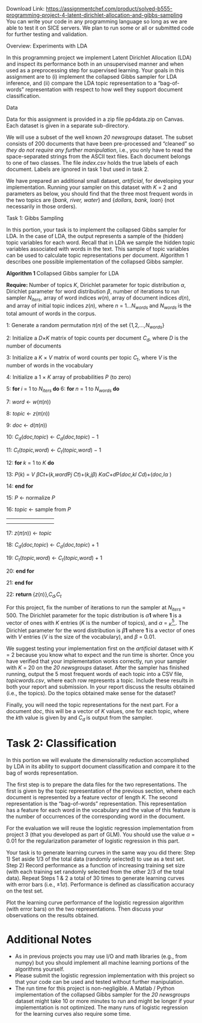 Download Link: https://assignmentchef.com/product/solved-b555-programming-project-4-latent-dirichlet-allocation-and-gibbs-sampling
<br>
You can write your code in any programming language so long as we are able to test it on SICE servers. We plan to run some or all or submitted code for further testing and validation.

Overview: Experiments with LDA

In this programming project we implement Latent Dirichlet Allocation (LDA) and inspect its performance both in an unsupervised manner and when used as a preprocessing step for supervised learning. Your goals in this assignment are to (i) implement the collapsed Gibbs sampler for LDA inference, and (ii) compare the LDA topic representation to a “bag-of-words” representation with respect to how well they support document classification.

Data

Data for this assignment is provided in a zip file pp4data.zip on Canvas. Each dataset is given in a separate sub-directory.

We will use a subset of the well known <em>20 newsgroups </em>dataset. The subset consists of 200 documents that have been pre-processed and “cleaned” so <em>they do not require any further manipulation</em>, i.e., you only have to read the space-separated strings from the ASCII text files. Each document belongs to one of two classes. The file <em>index.csv </em>holds the true labels of each document. Labels are ignored in task 1 but used in task 2.

We have prepared an additional small dataset, <em>artificial</em>, for developing your implementation. Running your sampler on this dataset with <em>K </em>= 2 and parameters as below, you should find that the three most frequent words in the two topics are {<em>bank, river, water</em>} and {<em>dollars, bank, loan</em>} (not necessarily in those orders).

Task 1: Gibbs Sampling

In this portion, your task is to implement the collapsed Gibbs sampler for LDA. In the case of LDA, the output represents a sample of the (hidden) topic variables for each word. Recall that in LDA we sample the hidden topic variables associated with words in the text. This sample of topic variables can be used to calculate topic representations per document. Algorithm 1 describes one possible implementation of the collapsed Gibbs sampler.

<strong>Algorithm 1 </strong>Collapsed Gibbs sampler for LDA

<strong>Require: </strong>Number of topics <em>K</em>, Dirichlet parameter for topic distribution <em>α</em>, Dirichlet parameter for word distribution <em>β</em>, number of iterations to run sampler <em>N<sub>iters</sub></em>, array of word indices <em>w</em>(<em>n</em>), array of document indices <em>d</em>(<em>n</em>), and array of initial topic indices <em>z</em>(<em>n</em>), where <em>n </em>= 1<em>…N<sub>words </sub></em>and <em>N<sub>words </sub></em>is the total amount of words in the corpus.

1: Generate a random permutation <em>π</em>(<em>n</em>) of the set {1<em>,</em>2<em>,…,N<sub>words</sub></em>}

2: Initialize a <em>D</em>×<em>K </em>matrix of topic counts per document <em>C<sub>d</sub></em>, where <em>D </em>is the number of documents

3: Initialize a <em>K </em>× <em>V </em>matrix of word counts per topic <em>C<sub>t</sub></em>, where <em>V </em>is the number of words in the vocabulary

4: Initialize a 1 × <em>K </em>array of probabilities <em>P </em>(to zero)

5: <strong>for </strong><em>i </em>= 1 to <em>N<sub>iters </sub></em><strong>do </strong>6:             <strong>for </strong><em>n </em>= 1 to <em>N<sub>words </sub></em><strong>do</strong>

7:               <em>word </em>← <em>w</em>(<em>π</em>(<em>n</em>))

8:               <em>topic </em>← <em>z</em>(<em>π</em>(<em>n</em>))

9:               <em>doc </em>← <em>d</em>(<em>π</em>(<em>n</em>))

10:               <em>C<sub>d</sub></em>(<em>doc,topic</em>) ← <em>C<sub>d</sub></em>(<em>doc,topic</em>) − 1

11:               <em>C<sub>t</sub></em>(<em>topic,word</em>) ← <em>C<sub>t</sub></em>(<em>topic,word</em>) − 1

12:               <strong>for </strong><em>k </em>= 1 to <em>K </em><strong>do</strong>

13: <em>P</em>(<em>k</em>) = <em>V β</em><em>C</em><em>t</em>+(<em>k,word</em>P<em>j </em><em>C</em><em>t</em>)+(<em>k,jβ</em>) <em>KαC</em>+<em>d</em>P(<em>doc,k</em><em>l </em><em>C</em><em>d</em>)+(<em>doc,lα </em>)

14:             <strong>end for</strong>

15:              <em>P </em>← normalize <em>P</em>

16:             <em>topic </em>← sample from <em>P</em>

<table>

 <tbody>

  <tr>

   <td width="95"></td>

  </tr>

  <tr>

   <td></td>

   <td></td>

  </tr>

 </tbody>

</table>

17:             <em>z</em>(<em>π</em>(<em>n</em>)) ← <em>topic</em>

18:               <em>C<sub>d</sub></em>(<em>doc,topic</em>) ← <em>C<sub>d</sub></em>(<em>doc,topic</em>) + 1

19:               <em>C<sub>t</sub></em>(<em>topic,word</em>) ← <em>C<sub>t</sub></em>(<em>topic,word</em>) + 1

20:        <strong>end for</strong>

21: <strong>end for</strong>

22: <strong>return </strong>{<em>z</em>(<em>n</em>)}<em>,C<sub>d</sub>,C<sub>t</sub></em>

For this project, fix the number of iterations to run the sampler at <em>N<sub>iters </sub></em>= 500. The Dirichlet parameter for the topic distribution is <em>α</em><strong>1 </strong>where <strong>1 </strong>is a vector of ones with <em>K </em>entries (<em>K </em>is the number of topics), and <em>α </em>= <em><sub>K</sub></em><u><sup>5 </sup></u>. The Dirichlet parameter for the word distribution is <em>β</em><strong>1 </strong>where <strong>1 </strong>is a vector of ones with <em>V </em>entries (<em>V </em>is the size of the vocabulary), and <em>β </em>= 0<em>.</em>01.

We suggest testing your implementation first on the <em>artificial </em>dataset with <em>K </em>= 2 because you know what to expect and the run time is shorter. Once you have verified that your implementation works correctly, run your sampler with <em>K </em>= 20 on the <em>20 newsgroups </em>dataset. After the sampler has finished running, output the 5 most frequent words of each topic into a CSV file, <em>topicwords.csv</em>, where each row represents a topic. Include these results in both your report and submission. In your report discuss the results obtained (i.e., the topics). Do the topics obtained make sense for the dataset?

Finally, you will need the topic representations for the next part. For a document <em>doc</em>, this will be a vector of <em>K </em>values, one for each topic, where the <em>k</em>th value is given by  and <em>C<sub>d </sub></em>is output from the sampler.

<h1>Task 2: Classification</h1>

In this portion we will evaluate the dimensionality reduction accomplished by LDA in its ability to support document classification and compare it to the bag of words representation.

The first step is to prepare the data files for the two representations. The first is given by the topic representation of the previous section, where each document is represented by a feature vector of length <em>K</em>. The second representation is the “bag-of-words” representation. This representation has a feature for each word in the vocabulary and the value of this feature is the number of occurrences of the corresponding word in the document.

For the evaluation we will reuse the logistic regression implementation from project 3 (that you developed as part of GLM). You should use the value <em>α </em>= 0<em>.</em>01 for the regularization parameter of logistic regression in this part.

Your task is to generate learning curves in the same way you did there: Step 1) Set aside 1/3 of the total data (randomly selected) to use as a test set. Step 2) Record performance as a function of increasing training set size (with each training set randomly selected from the other 2/3 of the total data). Repeat Steps 1 &amp; 2 a total of 30 times to generate learning curves with error bars (i.e., ±1<em>σ</em>). Performance is defined as classification accuracy on the test set.

Plot the learning curve performance of the logistic regression algorithm (with error bars) on the two representations. Then discuss your observations on the results obtained.

<h1>Additional Notes</h1>

<ul>

 <li>As in previous projects you may use I/O and math libraries (e.g., from numpy) but you should implement all machine learning portions of the algorithms yourself.</li>

 <li>Please submit the logistic regression implementation with this project so that your code can be used and tested without further manipulation.</li>

 <li>The run time for this project is non-negligible. A Matlab / Python implementation of the collapsed Gibbs sampler for the <em>20 newsgroups </em>dataset might take 10 or more minutes to run and might be longer if your implementation is not optimized. The many runs of logistic regression for the learning curves also require some time.</li>

</ul>